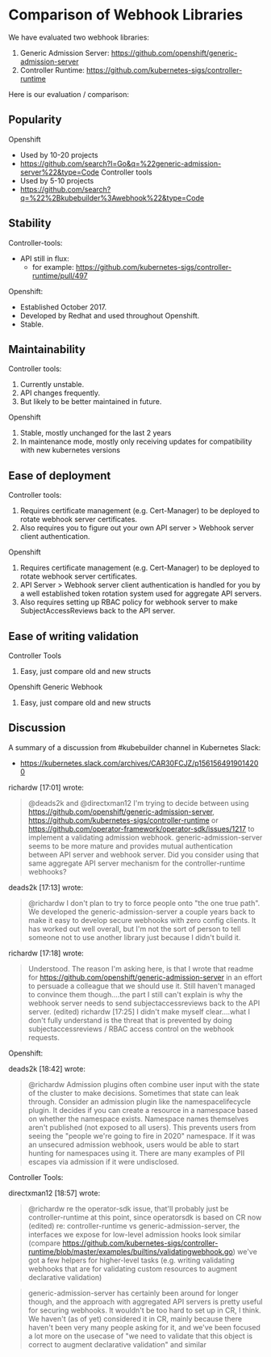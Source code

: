 # Comparison of ﻿Webhook Libraries

We have evaluated two webhook libraries:

1. Generic Admission Server: https://github.com/openshift/generic-admission-server
2. Controller Runtime: https://github.com/kubernetes-sigs/controller-runtime

Here is our evaluation / comparison:

## Popularity

Openshift
* Used by 10-20 projects
* https://github.com/search?l=Go&q=%22generic-admission-server%22&type=Code
Controller tools
* Used by 5-10  projects
* https://github.com/search?q=%22%2Bkubebuilder%3Awebhook%22&type=Code


## Stability

Controller-tools:
* API still in flux:
   * for example: https://github.com/kubernetes-sigs/controller-runtime/pull/497

Openshift:
* Established October 2017.
* Developed by Redhat and used throughout Openshift.
* Stable.


## Maintainability

Controller tools:
1. Currently unstable.
2. API changes frequently.
3. But likely to be better maintained in future.

Openshift
1. Stable, mostly unchanged for the last 2 years
2. In maintenance mode, mostly only receiving updates for compatibility with new kubernetes versions


## Ease of deployment

Controller tools:
1. Requires certificate management (e.g. Cert-Manager) to be deployed to rotate webhook server certificates.
2. Also requires you to figure out your own API server > Webhook server client authentication.

Openshift
1. Requires certificate management (e.g. Cert-Manager) to be deployed to rotate webhook server certificates.
2. API Server > Webhook server client authentication is handled for you by a well established token rotation system used for aggregate API servers.
3. Also requires setting up RBAC policy for webhook server to make SubjectAccessReviews back to the API server.


## Ease of writing validation

Controller Tools
1. Easy, just compare old and new structs

Openshift Generic Webhook
1. Easy, just compare old and new structs

## Discussion

A summary of a discussion from #kubebuilder channel in Kubernetes Slack:
 * https://kubernetes.slack.com/archives/CAR30FCJZ/p1561564919014200

richardw [17:01] wrote:
> @deads2k and @directxman12 I'm trying to decide between using https://github.com/openshift/generic-admission-server, https://github.com/kubernetes-sigs/controller-runtime or https://github.com/operator-framework/operator-sdk/issues/1217 to implement a validating admission webhook.
> generic-admission-server seems to be more mature and provides mutual authentication between API server and webhook server.
> Did you consider using that same aggregate API server mechanism for the controller-runtime webhooks?

deads2k [17:13] wrote:
> @richardw I don't plan to try to force people onto "the one true path".  We developed the generic-admission-server a couple years back to make it easy to develop secure webhooks with zero config clients.  It has worked out well overall, but I'm not the sort of person to tell someone not to use another library just because I didn't build it.

richardw [17:18] wrote:
> Understood. The reason I'm asking here, is that I wrote that readme for https://github.com/openshift/generic-admission-server in an effort to persuade a colleague that we should use it.  Still haven't managed to convince them though....the part I still can't explain is why the webhook server needs to send  subjectaccessreviews back to the API server. (edited)
richardw [17:25]
> I didn't make myself clear....what I don't fully understand is the threat that is prevented by doing subjectaccessreviews / RBAC access control on the webhook requests.

Openshift:

deads2k [18:42] wrote:
> @richardw Admission plugins often combine user input with the state of the cluster to make decisions.  Sometimes that state can leak through.  Consider an admission plugin like the namespacelifecycle plugin.  It decides if you can create a resource in a namespace based on whether the namespace exists. Namespace names themselves aren't published (not exposed to all users).  This prevents users from seeing the "people we're going to fire in 2020"  namespace.  If it was an unsecured admission webhook, users would be able to start hunting for namespaces using it.  There are many examples of PII escapes via admission if it were undisclosed.

Controller Tools:

directxman12 [18:57] wrote:
> @richardw re the operator-sdk issue, that'll probably just be controller-runtime at this point, since operatorsdk is based on CR now (edited)
> re: controller-runtime vs generic-admission-server, the interfaces we expose for low-level admission hooks look similar (compare https://github.com/kubernetes-sigs/controller-runtime/blob/master/examples/builtins/validatingwebhook.go)
> we've got a few helpers for higher-level tasks (e.g. writing validating webhooks that are for validating custom resources to augment declarative validation)

> generic-admission-server has certainly been around for longer though, and the approach with aggregated API servers is pretty useful for securing webhooks.  It wouldn't be too hard to set up in CR, I think.  We haven't (as of yet) considered it in CR, mainly because there haven't been very many people asking for it, and we've been focused a lot more on the usecase of "we need to validate that this object is correct to augment declarative validation" and similar
